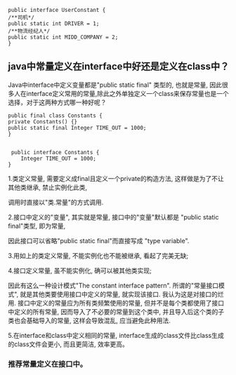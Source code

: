 
    public interface UserConstant {
	/**司机*/
	public static int DRIVER = 1;
	/**物流经纪人*/
	public static int MIDD_COMPANY = 2;
	}

## java中常量定义在interface中好还是定义在class中？

Java中interface中定义变量都是"public static final" 类型的, 也就是常量, 因此很多人在interface定义常用的常量,除此之外单独定义一个class来保存常量也是一个选择，对于这两种方式哪一种好呢？

    public final class Constants {
    private Constants() {}
    public static final Integer TIME_OUT = 1000;
	}


  	 public interface Constants {
     	Integer TIME_OUT = 1000;
	}


1.类定义常量, 需要定义成final且定义一个private的构造方法, 这样做是为了不让其他类继承, 禁止实例化此类, 

调用时直接以"类.常量"的方式调用. 

2.接口中定义的"变量", 其实就是常量, 接口中的"变量"默认都是 "public static final"类型, 即为常量, 

因此接口可以省略"public static final"而直接写成 "type variable".

3.用如上的类定义常量, 不能实例化也不能被继承, 看起了完美无缺; 

4.接口定义常量, 虽不能实例化, 确可以被其他类实现;

因此有这么一种设计模式"The constant interface pattern". 所谓的"常量接口模式",  就是其他类要使用接口中定义的常量, 就实现该接口. 我认为这是对接口的烂用. 接口中定义的常量应为所有类频繁使用的常量, 但并不是每个类都使用了接口中定义的所有常量, 因而导入了不必要的常量到这个类中, 并且导入后这个类的子类也会基础导入的常量, 这样会导致混乱, 应当避免此种用法.

5.在interface和class中定义相同的常量, interface生成的class文件比class生成的class文件会更小, 而且更简洁, 效率更高。

### 推荐常量定义在接口中。